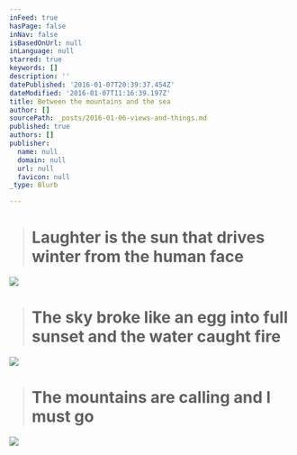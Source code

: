 ```yaml
---
inFeed: true
hasPage: false
inNav: false
isBasedOnUrl: null
inLanguage: null
starred: true
keywords: []
description: ''
datePublished: '2016-01-07T20:39:37.454Z'
dateModified: '2016-01-07T11:16:39.197Z'
title: Between the mountains and the sea
author: []
sourcePath: _posts/2016-01-06-views-and-things.md
published: true
authors: []
publisher:
  name: null
  domain: null
  url: null
  favicon: null
_type: Blurb

---
```

> # **Laughter is the sun that drives winter from the human face**

![](https://the-grid-user-content.s3-us-west-2.amazonaws.com/03cbd1f9-e999-4fec-b567-2fd827d15d74.jpg)

> # **The sky broke like an egg into full sunset and the water caught fire**

![](https://the-grid-user-content.s3-us-west-2.amazonaws.com/a2b72d88-ba78-4392-9ade-a93c0159858c.jpg)

> # **The mountains are calling and I must go**

![](https://the-grid-user-content.s3-us-west-2.amazonaws.com/18d4b94b-8951-49ab-925c-c26025f196d8.jpg)